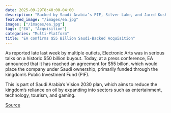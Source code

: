 ```yaml
---
date: 2025-09-29T8:40:00-04:00
description: "Backed by Saudi Arabia’s PIF, Silver Lake, and Jared Kushner’s Affinity Partners."
featured_image: "/images/ea.jpg"
images: ["/images/ea.jpg"]
tags: ["EA", "Acquisition"]
categories: "Multi-Platform"
title: "EA confirms $55 Billion Saudi-Backed Acquisition"
---
```

As reported late last week by multiple outlets, Electronic Arts was in serious talks on a historic $50 billion buyout. Today, at a press conference, EA announced that it has reached an agreement for $55 billon, which would place the company under Saudi ownership, primarily funded through the kingdom’s Public Investment Fund (PIF).


This is part of Saudi Arabia’s Vision 2030 plan, which aims to reduce the kingdom’s reliance on oil by expanding into sectors such as entertainment, technology, tourism, and gaming.

[Source](https://www.businesswire.com/news/home/20250929186526/en/EA-Announces-Agreement-to-be-Acquired-by-PIF-Silver-Lake-and-Affinity-Partners-for-%2455-Billion)